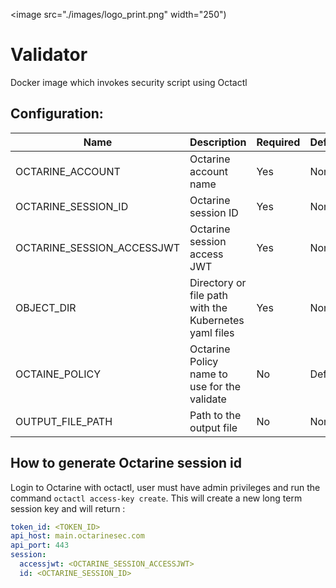 <image src="./images/logo_print.png" width="250")
# Validator

Docker image which invokes security script using Octactl


## Configuration:
| Name                       | Description                                           | Required | Default |
| -------------------------- | ----------------------------------------------------- | -------- | ------- |
| OCTARINE_ACCOUNT           | Octarine account name                                 | Yes      | None    |
| OCTARINE_SESSION_ID        | Octarine session ID                                   | Yes      | None    |
| OCTARINE_SESSION_ACCESSJWT | Octarine session access JWT                           | Yes      | None    |
| OBJECT_DIR                 | Directory or file path with the Kubernetes yaml files | Yes      | None    |
| OCTAINE_POLICY             | Octarine Policy name to use for the validate          | No       | Default |
| OUTPUT_FILE_PATH           | Path to the output file                               | No       | None    |


## How to generate Octarine session id 

Login to Octarine with octactl, user must have admin privileges and run the command `octactl access-key create`.
This will create a new long term session key and will return :
```yaml
token_id: <TOKEN_ID>
api_host: main.octarinesec.com
api_port: 443
session:
  accessjwt: <OCTARINE_SESSION_ACCESSJWT>
  id: <OCTARINE_SESSION_ID>
```

